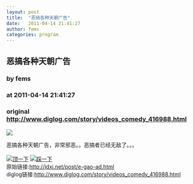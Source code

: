 ```yaml
---
layout: post
title:  "恶搞各种天朝广告"
date:   2011-04-14 21:41:27
author: fems
categories: program
---
```


## 恶搞各种天朝广告
### by fems
### at 2011-04-14 21:41:27
### original <http://www.diglog.com/story/videos_comedy_416988.html>

<p><a href="http://www.diglog.com/story/videos_comedy_416988.html"><img border="0" src="http://img.diglog.com/img/2011/4/middle_8e2e8f83bd3349eb908c20697e38d1c7.jpg"></a></p>恶搞各种天朝广告，非常邪恶。。恶搞者已经无敌了。。。<br><br><a href="http://www.diglog.com/digremote.aspx?id=416988&amp;category=videos_comedy&amp;act=dig&amp;title=%e6%81%b6%e6%90%9e%e5%90%84%e7%a7%8d%e5%a4%a9%e6%9c%9d%e5%b9%bf%e5%91%8a&amp;guid=8514c485-6947-4da3-b438-f63cede26f13"><img border="0" alt="顶一下" title="顶一下" src="http://img.diglog.com/images/digbutton/dig4.gif"></a> <a href="http://www.diglog.com/digremote.aspx?id=416988&amp;category=videos_comedy&amp;act=bury&amp;title=%e6%81%b6%e6%90%9e%e5%90%84%e7%a7%8d%e5%a4%a9%e6%9c%9d%e5%b9%bf%e5%91%8a&amp;guid=8e8ad3c2-ed90-44e2-a9ed-eae1231a5e2b"><img border="0" alt="踩一下" title="踩一下" src="http://img.diglog.com/images/digbutton/bury4.gif"></a><br>原始链接:<a href="http://www.diglog.com/toolbar.aspx?id=416988&amp;category=videos_comedy&amp;title=%e6%81%b6%e6%90%9e%e5%90%84%e7%a7%8d%e5%a4%a9%e6%9c%9d%e5%b9%bf%e5%91%8a&amp;url=http%3a%2f%2fjdxi.net%2fpost%2fe-gao-ad.html">http://jdxi.net/post/e-gao-ad.html</a><br>diglog链接:<a href="http://www.diglog.com/story/videos_comedy_416988.html">http://www.diglog.com/story/videos_comedy_416988.html</a>